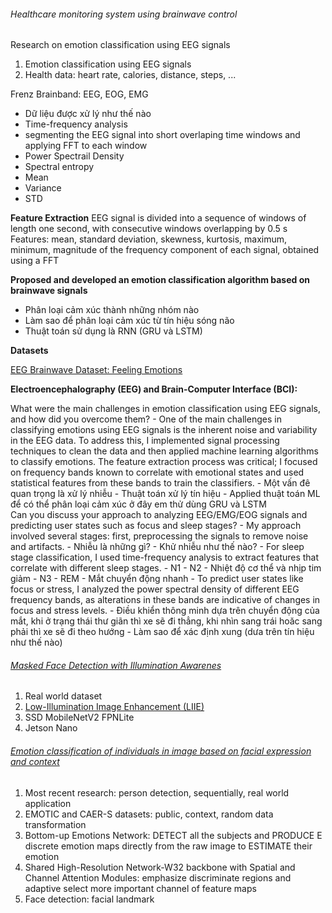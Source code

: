 ###### Healthcare monitoring system using brainwave control

Research on emotion classification using EEG signals
1. Emotion classification using EEG signals
2. Health data: heart rate, calories, distance, steps, ...

Frenz Brainband: EEG, EOG, EMG

- Dữ liệu được xử lý như thế nào
- Time-frequency analysis
- segmenting the EEG signal into short overlaping time windows and applying FFT to each window
- Power Spectrail Density
- Spectral entropy
- Mean
- Variance
- STD

**Feature Extraction**
EEG signal is divided into a sequence of windows of length one second, with consecutive windows overlapping by 0.5 s
Features: mean, standard deviation, skewness, kurtosis, maximum, minimum, magnitude of the frequency component of each signal, obtained using a FFT

**Proposed and developed an emotion classification algorithm based on brainwave signals**
- Phân loại cảm xúc thành những nhóm nào
- Làm sao để phân loại cảm xúc từ tín hiệu sóng não
- Thuật toán sử dụng là RNN (GRU và LSTM)

**Datasets**

[EEG Brainwave Dataset: Feeling Emotions](https://www.kaggle.com/datasets/birdy654/eeg-brainwave-dataset-feeling-emotions)

**Electroencephalography (EEG) and Brain-Computer Interface (BCI):**

What were the main challenges in emotion classification using EEG signals, and how did you overcome them?
	- One of the main challenges in classifying emotions using EEG signals is the inherent noise and variability in the EEG data. To address this, I implemented signal processing techniques to clean the data and then applied machine learning algorithms to classify emotions. The feature extraction process was critical; I focused on frequency bands known to correlate with emotional states and used statistical features from these bands to train the classifiers.
	- Một vấn đê quan trọng là xử lý nhiễu
	- Thuật toán xử lý tín hiệu 
	- Applied thuật toán ML để có thể phân loại cảm xúc ở đây em thử dùng GRU và LSTM  
Can you discuss your approach to analyzing EEG/EMG/EOG signals and predicting user states such as focus and sleep stages?
    - My approach involved several stages: first, preprocessing the signals to remove noise and artifacts. 
    - Nhiễu là những gì?
    - Khử nhiễu như thế nào?
    - For sleep stage classification, I used time-frequency analysis to extract features that correlate with different sleep stages. 
    - N1
    - N2
    - Nhiệt độ cơ thể và nhịp tim giảm
    - N3
    - REM
    - Mắt chuyển động nhanh
    - To predict user states like focus or stress, I analyzed the power spectral density of different EEG frequency bands, as alterations in these bands are indicative of changes in focus and stress levels.
    - Điều khiển thông minh dựa trên chuyển động của mắt, khi ở trạng thái thư giãn thì xe sẽ đi thẳng, khi nhìn sang trái hoăc sang phải thì xe sẽ đi theo hướng
    - Làm sao để xác định xung (dưa trên tín hiệu như thế nào)
###### [Masked Face Detection with Illumination Awarenes](https://eprints.uet.vnu.edu.vn/eprints/id/eprint/4775/1/2022_ISMICT_arxiv%20version.pdf)

1. Real world dataset
2. [Low-Illumination Image Enhancement (LIIE)](https://sci-hub.se/downloads/2021-05-28/243e/wang2020.pdf)
3. SSD MobileNetV2 FPNLite
4. Jetson Nano

###### [Emotion classification of individuals in image based on facial expression and context](https://ujm.hal.science/ujm-04194014v1/document)

1. Most recent research: person detection, sequentially, real world application
2. EMOTIC and CAER-S datasets: public, context, random data transformation
3. Bottom-up Emotions Network: DETECT all the subjects and PRODUCE E discrete emotion maps directly from the raw image to ESTIMATE their emotion
4. Shared High-Resolution Network-W32 backbone with Spatial and Channel Attention Modules: emphasize discriminate regions and adaptive select more important channel of feature maps
5. Face detection: facial landmark